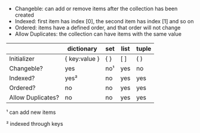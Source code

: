 * Changeble: can add or remove items after the collection has been created
* Indexed: first item has index [0], the second item has index [1] and so on
* Ordered: items have a defined order, and that order will not change
* Allow Duplicates: the collection can have items with the same value


|                   | dictionary    | set   | list   | tuple   |
|-------------------|---------------|-------|--------|---------|
| Initializer       | { key:value } | { }   | [ ]    | ( )     |
| Changeble?        | yes           | no¹   | yes    | no      |
| Indexed?          | yes²          | no    | yes    | yes     |
| Ordered?          | no            | no    | yes    | yes     |
| Allow Duplicates? | no            | no    | yes    | yes     |

¹ can add new items

² indexed through keys
